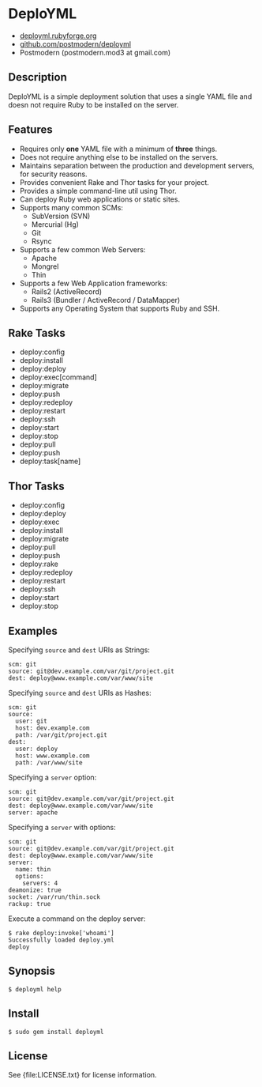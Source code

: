 # DeploYML

* [deployml.rubyforge.org](http://deployml.rubyforge.org/)
* [github.com/postmodern/deployml](http://github.com/postmodern/deployml/)
* Postmodern (postmodern.mod3 at gmail.com)

## Description

DeploYML is a simple deployment solution that uses a single YAML file and
doesn not require Ruby to be installed on the server.

## Features

* Requires only **one** YAML file with a minimum of **three** things.
* Does not require anything else to be installed on the servers.
* Maintains separation between the production and development servers,
  for security reasons.
* Provides convenient Rake and Thor tasks for your project.
* Provides a simple command-line util using Thor.
* Can deploy Ruby web applications or static sites.
* Supports many common SCMs:
  * SubVersion (SVN)
  * Mercurial (Hg)
  * Git
  * Rsync
* Supports a few common Web Servers:
  * Apache
  * Mongrel
  * Thin
* Supports a few Web Application frameworks:
  * Rails2 (ActiveRecord)
  * Rails3 (Bundler / ActiveRecord / DataMapper)
* Supports any Operating System that supports Ruby and SSH.

## Rake Tasks

* deploy:config
* deploy:install
* deploy:deploy
* deploy:exec[command]
* deploy:migrate
* deploy:push
* deploy:redeploy
* deploy:restart
* deploy:ssh
* deploy:start
* deploy:stop
* deploy:pull
* deploy:push
* deploy:task[name]

## Thor Tasks

* deploy:config
* deploy:deploy
* deploy:exec
* deploy:install
* deploy:migrate
* deploy:pull
* deploy:push
* deploy:rake
* deploy:redeploy
* deploy:restart
* deploy:ssh
* deploy:start
* deploy:stop

## Examples

Specifying `source` and `dest` URIs as Strings:

    scm: git
    source: git@dev.example.com/var/git/project.git
    dest: deploy@www.example.com/var/www/site

Specifying `source` and `dest` URIs as Hashes:
      
    scm: git
    source:
      user: git
      host: dev.example.com
      path: /var/git/project.git
    dest:
      user: deploy
      host: www.example.com
      path: /var/www/site

Specifying a `server` option:

    scm: git
    source: git@dev.example.com/var/git/project.git
    dest: deploy@www.example.com/var/www/site
    server: apache

Specifying a `server` with options:

    scm: git
    source: git@dev.example.com/var/git/project.git
    dest: deploy@www.example.com/var/www/site
    server:
      name: thin
      options:
        servers: 4
	deamonize: true
	socket: /var/run/thin.sock
	rackup: true

Execute a command on the deploy server:

    $ rake deploy:invoke['whoami']
    Successfully loaded deploy.yml
    deploy

## Synopsis

    $ deployml help

## Install

    $ sudo gem install deployml

## License

See {file:LICENSE.txt} for license information.


